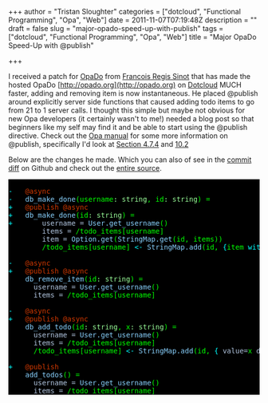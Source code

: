 +++
author = "Tristan Sloughter"
categories = ["dotcloud", "Functional Programming", "Opa", "Web"]
date = 2011-11-07T07:19:48Z
description = ""
draft = false
slug = "major-opado-speed-up-with-publish"
tags = ["dotcloud", "Functional Programming", "Opa", "Web"]
title = "Major OpaDo Speed-Up with @publish"

+++

I received a patch for [OpaDo](http://opado.org) from [Francois Regis Sinot](https://github.com/frsinot) that has made the hosted OpaDo [http://opado.org](http://opado.org) on [Dotcloud](http://dotcloud.com) MUCH faster, adding and removing item is now instantaneous. He placed @publish around explicitly server side functions that caused adding todo items to go from 21 to 1 server calls. I thought this simple but maybe not obvious for new Opa developers (it certainly wasn't to me!) needed a blog post so that beginners like my self may find it and be able to start using the @publish directive. Check out the [Opa manual](http://doc.opalang.org) for some more information on @publish, specifically I'd look at [Section 4.7.4](http://doc.opalang.org/index.html#_questions_2) and [10.2](http://doc.opalang.org/index.html#_client_server_distribution)  
  
Below are the changes he made. Which you can also of see in the [commit diff](https://github.com/tsloughter/OpaDo/commit/d57604109a10b322303e7e2e8512f518304d581c) on Github and check out the [entire source](https://github.com/tsloughter/OpaDo).  
  
  <pre style="color:#00FF00;background-color:#000000;">      
<span style="color:#00ffff;">-</span>   <span style="color:#cd3700;">@async</span>  
<span style="color:#00ffff;">-</span>   <span style="color:#87cefa;">db_make_done</span>(username<span style="color:#98fb98;">: string</span>, id<span style="color:#98fb98;">: string</span>) =  
<span style="color:#00ffff;">+</span>   <span style="color:#cd3700;">@publish</span> <span style="color:#cd3700;">@async</span>  
<span style="color:#00ffff;">+</span>   <span style="color:#87cefa;">db_make_done</span>(id<span style="color:#98fb98;">: string</span>) =  
<span style="color:#00ffff;">+</span>       <span style="color:#b0c4de;">username =</span> <span style="color:#87cefa;">User.get_username</span>()  
        <span style="color:#b0c4de;">items =</span> /todo_items[username]  
        <span style="color:#b0c4de;">item =</span> <span style="color:#87cefa;">Option.get</span>(<span style="color:#87cefa;">StringMap.get</span>(id, items))  
        /todo_items[username] <span style="color:#00ffff;">&lt;-</span> <span style="color:#87cefa;">StringMap.add</span>(id, <span style="color:#00ffff;">{</span>item <span style="color:#00ffff;">with</span> <span style="color:#b0c4de;">done=</span><span style="color:#00ffff;">true}</span>, items)  
  
<span style="color:#00ffff;">-</span>   <span style="color:#cd3700;">@async</span>  
<span style="color:#00ffff;">+</span>   <span style="color:#cd3700;">@publish</span> <span style="color:#cd3700;">@async</span>  
    <span style="color:#87cefa;">db_remove_item</span>(id<span style="color:#98fb98;">: string</span>) =  
      <span style="color:#b0c4de;">username =</span> <span style="color:#87cefa;">User.get_username</span>()  
      <span style="color:#b0c4de;">items =</span> /todo_items[username]  
  
<span style="color:#00ffff;">-</span>   <span style="color:#cd3700;">@async</span>  
<span style="color:#00ffff;">+</span>   <span style="color:#cd3700;">@publish</span> <span style="color:#cd3700;">@async</span>  
    <span style="color:#87cefa;">db_add_todo</span>(id<span style="color:#98fb98;">: string</span>, x<span style="color:#98fb98;">: string</span>) =  
      <span style="color:#b0c4de;">username =</span> <span style="color:#87cefa;">User.get_username</span>()  
      <span style="color:#b0c4de;">items =</span> /todo_items[username]  
      /todo_items[username] <span style="color:#00ffff;">&lt;-</span> <span style="color:#87cefa;">StringMap.add</span>(id, <span style="color:#00ffff;">{</span> <span style="color:#b0c4de;">value=</span>x <span style="color:#b0c4de;">done=</span><span style="color:#00ffff;">false</span> <span style="color:#b0c4de;">created_at=</span><span style="color:#ffa07a;">""</span> <span style="color:#00ffff;">}</span>, items)  
  
<span style="color:#00ffff;">+</span>   <span style="color:#cd3700;">@publish</span>  
    <span style="color:#87cefa;">add_todos</span>() =  
      <span style="color:#b0c4de;">username =</span> <span style="color:#87cefa;">User.get_username</span>()  
      <span style="color:#b0c4de;">items =</span> /todo_items[username]  
</pre>

